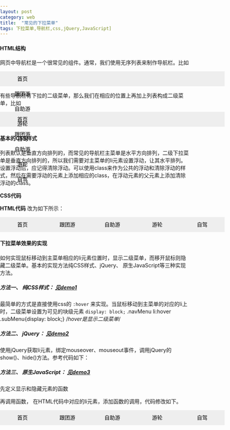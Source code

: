 ```yaml
---
layout: post
category: web
title:  "常见的下拉菜单"
tags: 下拉菜单,导航栏,css,jQuery,JavaScript]
---
```


#### HTML结构
网页中导航栏是一个很常见的组件。通常，我们使用无序列表来制作导航栏。比如

  <div id="nav">
    <ul class="navMenu">
      <li><a href="">首页</a></li>
      <li><a href="">跟团游</a></li>
      <li><a href="">自助游</a></li>
      <li><a href="">游轮</a></li>
      <li><a href="">自驾</a></li>
    </ul>
  </div>

有些导航栏有下拉的二级菜单，那么我们在相应的位置上再加上列表构成二级菜单，比如

  <div id="nav">
    <ul class="navMenu">
      <li><a href="">首页</a></li>
      <li><a href="">跟团游</a>
        <ul class="subMenu">
          <li><a href="">出境跟团</a></li>
          <li><a href="">国内跟团</a></li>
          <li><a href="">周边跟团</a></li>
          <li><a href="">当地参团</a></li>
        </ul>
      </li>
      <li><a href="">自助游</a>
        <ul class="subMenu" >
          <li><a href="">出境自助</a></li>
          <li><a href="">国内自助</a></li>
          <li><a href="">机票+酒店</a></li>
          <li><a href="">火车+酒店</a></li>
        </ul>
      </li>
      <li><a href="">游轮</a>
        <ul class="subMenu">
          <li><a href="">包船专享</a></li>
          <li><a href="">日韩航线</a></li>
          <li><a href="">欧洲航线</a></li>
          <li><a href="">三峡航线</a></li>
          <li><a href="">美洲航线</a></li>
        </ul>
      </li>
      <li><a href="">自驾</a>
        <ul class="subMenu">
          <li><a href="">周边自驾</a></li>
          <li><a href="">国内自驾</a></li>
          <li><a href="">出境自驾</a></li>
        </ul>
      </li>
    </ul>
  </div>
 
#### 基本的CSS样式
列表默认是垂直方向排列的，而常见的导航栏主菜单是水平方向排列，二级下拉菜单是垂直方向排列的，所以我们需要对主菜单的li元素设置浮动，让其水平排列。设置浮动后，应记得清除浮动。可以使用class来作为公共的浮动和清除浮动的样式，然后在需要浮动的元素上添加相应的class，在浮动元素的父元素上添加清除浮动的class。

**CSS代码**

  <style type="text/css">
    /*reset*/
    body, div, ul,li, a{padding: 0; margin:0;}
    ul{list-style: none; }
    /*浮动和清除浮动*/
    .fl{float: left; }
    .clearfix:after{content:"";display:block;clear:both;}
    .clearfix{zoom:1;} 
    /*导航栏*/
    #nav{width: 600px; height: 40px; margin:0 auto; background-color: #eee; }
    .navMenu li{ text-align: center; line-height: 40px; position: relative;}
    .navMenu li a{text-decoration: none;color:#000; padding: 0 20px; display: block; width:80px; }
    .subMenu{position: absolute; top: 40px; left: 0;display: none;}/*默认隐藏二级菜单*/
    .subMenu li{float:none; background-color:#eee; margin-left: 2px; }
  </style>

**HTML代码** 改为如下所示：

  <body>
    <div id="nav">
      <ul class="navMenu clearfix">
        <li class="fl"><a href="">首页</a></li>
        <li class="fl"><a href="">跟团游</a>
          <ul class="subMenu">
            <li><a href="">出境跟团</a></li>
            <li><a href="">国内跟团</a></li>
            <li><a href="">周边跟团</a></li>
            <li><a href="">当地参团</a></li>
          </ul>
        </li>
        <li class="fl"><a href="">自助游</a>
          <ul class="subMenu" >
            <li><a href="">出境自助</a></li>
            <li><a href="">国内自助</a></li>
            <li><a href="">机票+酒店</a></li>
            <li><a href="">火车+酒店</a></li>
          </ul>
        </li>
        <li class="fl"><a href="">游轮</a>
          <ul class="subMenu">
            <li><a href="">包船专享</a></li>
            <li><a href="">日韩航线</a></li>
            <li><a href="">欧洲航线</a></li>
            <li><a href="">三峡航线</a></li>
            <li><a href="">美洲航线</a></li>
          </ul>
        </li>
        <li class="fl"><a href="">自驾</a>
          <ul class="subMenu">
            <li><a href="">周边自驾</a></li>
            <li><a href="">国内自驾</a></li>
            <li><a href="">出境自驾</a></li>
          </ul>
        </li>
      </ul>
    </div>
  <body>

#### 下拉菜单效果的实现
如何实现鼠标移动到主菜单相应的li元素位置时，显示二级菜单，而移开鼠标则隐藏二级菜单。基本的实现方法纯CSS样式、jQuery、 原生JavaScript等三种实现方法。

##### 方法一、 纯CSS样式：   [见demo1](http://www.wangxingfeng.com/posts/demo1.html)
最简单的方式是直接使用css的 `:hover` 来实现。当鼠标移动到主菜单的对应的li上时，二级菜单设置为可见的块级元素  `display: block;`
  .navMenu li:hover .subMenu{display: block;} /*hover是显示二级菜单*/


##### 方法二、 jQuery：   [见demo2](http://www.wangxingfeng.com/posts/demo2.html)
使用jQuery获取li元素，绑定mouseover、mouseout事件，调用jQuery的show()、hide()方法。参考代码如下：

  <script src="js/jquery-2.2.3.min.js"></script>
  <script type="text/javascript">
    $(function() {
      $('.navMenu>li').mouseover( function() {
        $(this).children('ul').show();
      });
        $('.navMenu>li').mouseout( function() {
        $(this).children('ul').hide();
      });
    });
  </script>

##### 方法三、 原生JavaScript： [见demo3](http://www.wangxingfeng.com/posts/demo3.html)
先定义显示和隐藏元素的函数

<script type="text/javascript">
  // 定义显示函数
  function showsubmenu(li) {
    var submenu = li.getElementsByClassName('subMenu')[0];
    submenu.style.display="block";
  }
  // 定义隐藏函数
  function hidesubmenu(li){
    var submenu = li.getElementsByClassName('subMenu')[0];
    submenu.style.display="none";
  }
</script>

再调用函数， 在HTML代码中对应的li元素，添加函数的调用，代码修改如下。

  <div id="nav">
    <ul class="navMenu clearfix">
      <li class="fl" onmouseover="showsubmenu(this)" onmouseout="hidesubmenu(this)"><a href="">首页</a></li>
      <li class="fl" onmouseover="showsubmenu(this)" onmouseout="hidesubmenu(this)"><a href="">跟团游</a>
        <ul class="subMenu">
          <li><a href="">出境跟团</a></li>
          <li><a href="">国内跟团</a></li>
          <li><a href="">周边跟团</a></li>
          <li><a href="">当地参团</a></li>
        </ul>
      </li>
      <li class="fl" onmouseover="showsubmenu(this)" onmouseout="hidesubmenu(this)"><a href="">自助游</a>
        <ul class="subMenu" >
          <li><a href="">出境自助</a></li>
          <li><a href="">国内自助</a></li>
          <li><a href="">机票+酒店</a></li>
          <li><a href="">火车+酒店</a></li>
        </ul>
      </li>
      <li class="fl" onmouseover="showsubmenu(this)" onmouseout="hidesubmenu(this)"><a href="">游轮</a>
        <ul class="subMenu">
          <li><a href="">包船专享</a></li>
          <li><a href="">日韩航线</a></li>
          <li><a href="">欧洲航线</a></li>
          <li><a href="">三峡航线</a></li>
          <li><a href="">美洲航线</a></li>
        </ul>
      </li>
      <li class="fl" onmouseover="showsubmenu(this)" onmouseout="hidesubmenu(this)"><a href="">自驾</a>
        <ul class="subMenu">
          <li><a href="">周边自驾</a></li>
          <li><a href="">国内自驾</a></li>
          <li><a href="">出境自驾</a></li>
        </ul>
      </li>
    </ul>
  </div>

